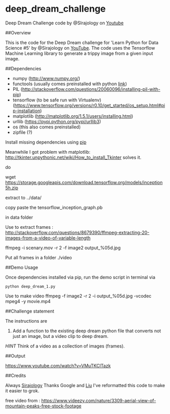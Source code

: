 # deep_dream_challenge
Deep Dream Challenge code by @SIrajology on [Youtube](https://youtu.be/MrBzgvUNr4w)

##Overview

This is the code for the Deep Dream challenge for 'Learn Python for Data Science #5' by @Sirajology on [YouTube](https://youtu.be/MrBzgvUNr4wY). The code uses the Tensorflow Machine Learning library to generate a trippy image
from a given input image. 

##Dependencies

* numpy (http://www.numpy.org/)
* functools (usually comes preinstalled with python [link](http://stackoverflow.com/questions/17871784/installing-functools-gives-me-attributeerror-module-object-has-no-attribute-c))
* PIL (http://stackoverflow.com/questions/20060096/installing-pil-with-pip)
* tensorflow (to be safe run with Virtualenv)(https://www.tensorflow.org/versions/r0.10/get_started/os_setup.html#pip-installation)
* matplotlib (http://matplotlib.org/1.5.1/users/installing.html)
* urllib (https://pypi.python.org/pypi/urllib3)
* os (this also comes preinstalled)
* zipfile (?)

Install missing dependencies using [pip](https://pip.pypa.io/en/stable/installing/)

Meanwhile I got problem with matplotlib: http://tkinter.unpythonic.net/wiki/How_to_install_Tkinter solves it.

do 

wget https://storage.googleapis.com/download.tensorflow.org/models/inception5h.zip

extract to ../data/

copy paste the tensorflow_inception_graph.pb

in data folder


Use to extract frames : http://stackoverflow.com/questions/8679390/ffmpeg-extracting-20-images-from-a-video-of-variable-length

ffmpeg -i scenary.mov -r 2 -f image2 output_%05d.jpg

Put all frames in a folder ./video

##Demo Usage

Once dependencies installed via pip, run the demo script in terminal via

```
python deep_dream_1.py
```

Use to make video ffmpeg -f image2 -r 2 -i output_%05d.jpg -vcodec mpeg4 -y movie.mp4

##Challenge statement

The instructions are 

1. Add a function to the existing deep dream python file that converts not just an image, but a video clip to deep dream. 

*HINT* Think of a video as a collection of images (frames). 

##Output

https://www.youtube.com/watch?v=VMuTKClTazk

##Credits

Always [Sirajology](https://github.com/llSourcell)
Thanks Google and [Liu](https://github.com/LiuzcEECS) I've reformatted this code to make it easier to grok. 

free video from : https://www.videezy.com/nature/3309-aerial-view-of-mountain-peaks-free-stock-footage
